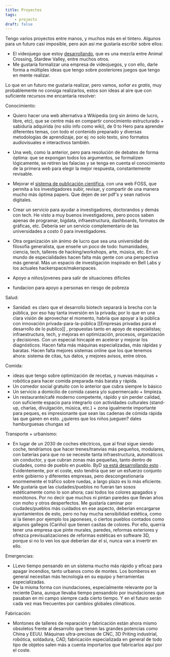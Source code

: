 ```yaml
---
title: Proyectos
tags: 
    - projects
draft: false
---
```


Tengo varios proyectos entre manos, y muchos más en el tintero. Algunos para un futuro casi imposible, pero aún así me gustaría escribir sobre ellos:

- El videojuego que estoy [desarrollando](Proyectos/Untitled-Game.md), que es una mezcla entre Animal Crossing, Stardew Valley, entre muchos otros.
- Me gustaría formalizar una empresa de videojuegos, y con ello, darle forma a múltiples ideas que tengo sobre posteriores juegos que tengo en mente realizar.

Lo que en un futuro me gustaría realizar, pero vamos, *soñar es gratis*, muy probablemente no consiga realizarlos, estos son ideas al aire que con suficiente recursos me encantaría resolver:   

Conocimiento:   
- Quiero hacer una web alternativa a Wikipedia (org sin ánimo de lucro, libre, etc), que se centre más en compartir conocimiento estructurado + sabiduría adquirida (no sólo info como wiki), de 0 to Hero para aprender diferentes temas, con todo el contenido preparado y diversas metodologías de aprendizaje, por ej: no solo texto, sino formatos audiovisuales e interactivos también.   
- Una web, como la anterior, pero para resolución de debates de forma óptima: que se expongan todos los argumentos, se formalizen lógicamente, se retiren las falacias y se tenga en cuenta el conocimiento de la primera web para elegir la mejor respuesta, constantemente revisable.   
- Mejorar el [sistema de publicación científica](Ensayos/publicaciones-cientificas.md), con una web FOSS, que permita a los investigadores subir, revisar, y compartir de una manera mucho más óptima papers. Que dejen de ser pdf's y sean nativos digitales.   
- Crear un servicio para ayudar a investigadores, doctorandos y demás con tech. He visto a muy buenos investigadores, pero pocos saben apenas de programar, bigdata, infraestructura, dashboards, formatos de gráficas, etc. Debería ser un servicio complementario de las universidades a costo 0 para investigadores.
- Otra organización sin ánimo de lucro que sea una universidad de filosofía generalista, que enseñe un poco de todo: humanidades, ciencia, tech, talleres de hacking/workshops, arte, música, etc. En un mundo de especialidades hacen falta más gente con una perspectiva más general. Más un espacio de investigación inspirado en Bell Labs y los actuales hackerspace/makerspaces.

- Apoyo a niños/jovenes para salir de situaciones dificiles
- fundacion para apoyo a personas en riesgo de pobreza

Salud:  
- Sanidad: es claro que el desarrollo biotech separará la brecha con la pública, por eso hay tanta inversión en la privada; por lo que en una clara visión de aprovechar el momento, habría que apoyar a la pública con innovación privada-para-la-pública [[Empresas privadas para el desarrollo de lo publico]] , propuestas tanto en apoyo de especialistas; infraestructura, tech, y mejoras en optimización, procesos, organización y decisiones. Con un especial hincapié en acelerar y mejorar los diagnósticos. Hacen falta más máquinas especializadas, más rápidas y baratas. Hacen falta mejores sistemas online que los que tenemos ahora: sistema de citas, tus datos, y mejores avisos, entre otros.

Comida:  
- ideas que tengo sobre optimización de recetas, y nuevas máquinas + robótica para hacer comida preparada más barata y rápida.
- Un comedor social gratuito con lo anterior que cubra siempre lo básico
- Un servicio a domicilio de comida casera y/o supermercado + limpieza.
- Un restaurante/café moderno competente, rápido y sin perder calidad, con suficiente espacio para integrarlo con actividades culturales (stand-up, charlas, divulgación, música, etc.) + zona igualmente importante para peques, es impresionante que sean las cadenas de cómida rápida las que ganen en esto. ¿quieres que los niños jueguen? dales hamburguesas chungas xd   

Transporte + urbanismo:   
- En lugar de un 2030 de coches eléctricos, que al final sigue siendo coche, tendríamos que hacer trenes/tranvías más pequeños, modulares, con baterías para que no se necesite tanta infraestructura, automáticos sin conductor, y que cubran zonas más pequeñas, tanto dentro de ciudades, como de pueblo en pueblo. ByD [ya está desarrollando esto](https://espanol.cgtn.com/news/2024-10-07/1843103100400832514/index.html) . Evidentemente, por el coste, esto tendría que ser un esfuerzo conjunto entre gobierno y diferentes empresas, pero descongestionaría enormemente el tráfico sobre ruedas, a largo plazo es lo más eficiente.
- Me gustaría que las ciudades/pueblos no fueran tan sosos estéticamente como lo son ahora; casi todos los colores apagados y monótonos. Por no decir que muchos ni pintan paredes que llevan años con moho y otros desperfectos. Me gustaría caminar por ciudades/pueblos más cuidados en ese aspecto, deberían encargarse ayuntamientos de esto, pero no hay mucha sensibilidad estética, como sí la tienen por ejemplo los japoneses, o ciertos pueblos contados como algunos gallegos (Cariño) que tienen casitas de colores. Por ello, querría tener una empresa que pinte murales, paredes, reformas exteriores y ofrezca previsualizaciones de reformas estéticas en software 3D, porque si no lo ven los que deberían dar el sí, nunca van a invertir en ello.

Emergencias:    
- LLevo tiempo pensando en un sistema mucho más rápido y eficaz para apagar incendios, tanto urbanos como de montes. Los bomberos en general necesitan más tecnología en su equipo y herramientas especializadas.
- De la misma forma con inundaciones, especialmente relevante por la reciente Dana, aunque llevaba tiempo pensandolo por inundaciones que pasaban en mi campo siempre cada cierto tiempo. Y en el futuro serán cada vez mas frecuentes por cambios globales climáticos.

Fabricación: 
- Montones de talleres de reparación y fabricación están ahora mismo obsoletos frente al desarrollo que tienen las grandes potencias como China y EEUU. Máquinas ultra-precisas de CNC, 3D Priting industrial, robótica, soldadura, CAD, fabricación especializada en general de todo tipo de objetos salen más a cuenta importarlos que fabricarlos aquí por el coste.